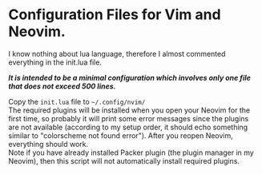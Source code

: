 # Configuration Files for Vim and Neovim.

I know nothing about lua language, therefore I almost commented everything in the init.lua file. 

**_It is intended to be a minimal configuration which involves only one file that does not exceed 500 lines._**

Copy the `init.lua` file to `~/.config/nvim/`  
The required plugins will be installed when you open your Neovim for the first time, so probably it will print some error messages since the plugins are not available (according to my setup order, it should echo something similar to "colorscheme not found error"). After you reopen Neovim, everything should work.  
Note if you have already installed Packer plugin (the plugin manager in my Neovim), then this script will not automatically install required plugins.
